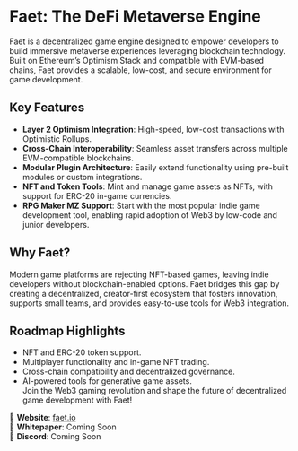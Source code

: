 # Faet: The DeFi Metaverse Engine
Faet is a decentralized game engine designed to empower developers to build immersive metaverse experiences leveraging blockchain technology. Built on Ethereum’s Optimism Stack and compatible with EVM-based chains, Faet provides a scalable, low-cost, and secure environment for game development.

## Key Features
- **Layer 2 Optimism Integration**: High-speed, low-cost transactions with Optimistic Rollups.  
- **Cross-Chain Interoperability**: Seamless asset transfers across multiple EVM-compatible blockchains.  
- **Modular Plugin Architecture**: Easily extend functionality using pre-built modules or custom integrations.  
- **NFT and Token Tools**: Mint and manage game assets as NFTs, with support for ERC-20 in-game currencies.  
- **RPG Maker MZ Support**: Start with the most popular indie game development tool, enabling rapid adoption of Web3 by low-code and junior developers.  
## Why Faet?
Modern game platforms are rejecting NFT-based games, leaving indie developers without blockchain-enabled options. Faet bridges this gap by creating a decentralized, creator-first ecosystem that fosters innovation, supports small teams, and provides easy-to-use tools for Web3 integration.

## Roadmap Highlights
- NFT and ERC-20 token support.  
- Multiplayer functionality and in-game NFT trading.  
- Cross-chain compatibility and decentralized governance.  
- AI-powered tools for generative game assets.  
Join the Web3 gaming revolution and shape the future of decentralized game development with Faet!

🔗 **Website**: [faet.io](http://www.faet.io)  
📄 **Whitepaper**: Coming Soon  
👾 **Discord**: Coming Soon  
